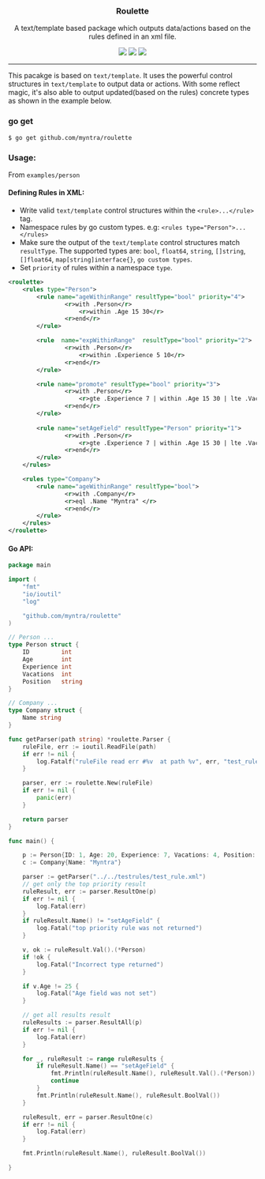<p align="center">
  <h3 align="center">Roulette</h3>
  <p align="center">A text/template based package which outputs  data/actions based on the rules defined in an xml file.</p>
  <p align="center">
    <a href="https://travis-ci.org/myntra/roulette"><img src="https://travis-ci.org/myntra/roulette.svg?branch=master"></a>
    <a href="https://godoc.org/github.com/myntra/roulette"><img src="https://godoc.org/github.com/myntra/roulette?status.svg"></a>
    <a href="https://goreportcard.com/report/github.com/myntra/roulette"><img src="https://goreportcard.com/badge/github.com/myntra/roulette"></a>
  </p>
</p>

---

This pacakge is based on `text/template`. It uses the powerful control structures in `text/template` to output data or actions. With some reflect magic, it's also able to output updated(based on the rules) concrete types as shown in the example below.

### go get
```
$ go get github.com/myntra/roulette
```

### Usage:

From `examples/person`

#### Defining Rules in XML:

- Write valid `text/template` control structures within the `<rule>...</rule>` tag.
- Namespace rules by go custom types. e.g: `<rules type="Person">...</rules>`
- Make sure the output of the `text/template` control structures match `resultType`. The supported types are: `bool`, `float64`, `string`, `[]string`, `[]float64`, `map[string]interface{}`, `go custom types`.
- Set `priority` of rules within a namespace `type`.

```xml
<roulette>
    <rules type="Person">
        <rule name="ageWithinRange" resultType="bool" priority="4">
                <r>with .Person</r>
                    <r>within .Age 15 30</r>
                <r>end</r>               
        </rule>

        <rule  name="expWithinRange"  resultType="bool" priority="2">
                <r>with .Person</r>
                    <r>within .Experience 5 10</r>
                <r>end</r>
        </rule>

        <rule name="promote" resultType="bool" priority="3">
                <r>with .Person</r>
                    <r>gte .Experience 7 | within .Age 15 30 | lte .Vacations 5 | eql .Position "SSE"</r>
                <r>end</r>
        </rule>
        
        <rule name="setAgeField" resultType="Person" priority="1">
                <r>with .Person</r>
                    <r>gte .Experience 7 | within .Age 15 30 | lte .Vacations 5 | eql .Position "SSE" | set . "Age" 25 </r>
                <r>end</r>
        </rule>
    </rules>

    <rules type="Company">
        <rule name="ageWithinRange" resultType="bool">
                <r>with .Company</r>
                <r>eql .Name "Myntra" </r>
                <r>end</r>
        </rule>
    </rules>
</roulette>
```

#### Go API:


```go
package main

import (
	"fmt"
	"io/ioutil"
	"log"

	"github.com/myntra/roulette"
)

// Person ...
type Person struct {
	ID         int
	Age        int
	Experience int
	Vacations  int
	Position   string
}

// Company ...
type Company struct {
	Name string
}

func getParser(path string) *roulette.Parser {
	ruleFile, err := ioutil.ReadFile(path)
	if err != nil {
		log.Fatalf("ruleFile read err #%v  at path %v", err, "test_rule.xml")
	}

	parser, err := roulette.New(ruleFile)
	if err != nil {
		panic(err)
	}

	return parser
}

func main() {

	p := Person{ID: 1, Age: 20, Experience: 7, Vacations: 4, Position: "SSE"}
	c := Company{Name: "Myntra"}

	parser := getParser("../../testrules/test_rule.xml")
	// get only the top priority result
	ruleResult, err := parser.ResultOne(p)
	if err != nil {
		log.Fatal(err)
	}
	if ruleResult.Name() != "setAgeField" {
		log.Fatal("top priority rule was not returned")
	}

	v, ok := ruleResult.Val().(*Person)
	if !ok {
		log.Fatal("Incorrect type returned")
	}

	if v.Age != 25 {
		log.Fatal("Age field was not set")
	}

	// get all results result
	ruleResults := parser.ResultAll(p)
	if err != nil {
		log.Fatal(err)
	}

	for _, ruleResult := range ruleResults {
		if ruleResult.Name() == "setAgeField" {
			fmt.Println(ruleResult.Name(), ruleResult.Val().(*Person))
			continue
		}
		fmt.Println(ruleResult.Name(), ruleResult.BoolVal())
	}

	ruleResult, err = parser.ResultOne(c)
	if err != nil {
		log.Fatal(err)
	}

	fmt.Println(ruleResult.Name(), ruleResult.BoolVal())

}
```
